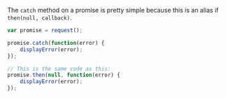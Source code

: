 The `catch` method on a promise is pretty simple because this is an alias if `then(null, callback)`.

```javascript
var promise = request();

promise.catch(function(error) {
    displayError(error); 
});

// This is the same code as this:
promise.then(null, function(error) {
    displayError(error);
});
```